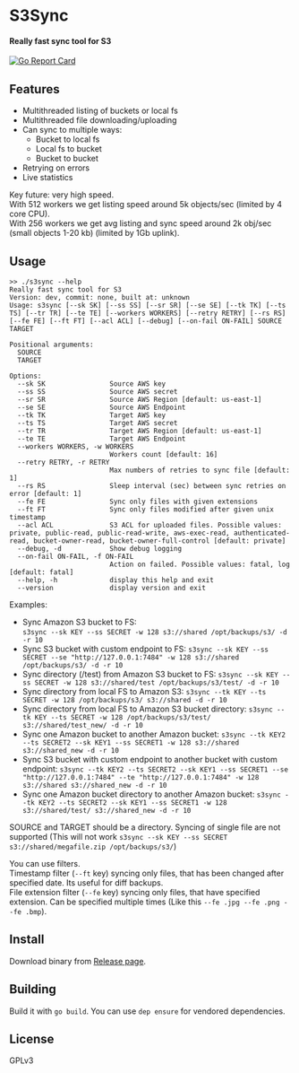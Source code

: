 # S3Sync
#### Really fast sync tool for S3
[![Go Report Card](https://goreportcard.com/badge/github.com/larrabee/s3sync)](https://goreportcard.com/report/github.com/larrabee/s3sync)  

## Features
* Multithreaded listing of buckets or local fs
* Multithreaded file downloading/uploading
* Can sync to multiple ways:
    * Bucket to local fs
    * Local fs to bucket
    * Bucket to bucket
* Retrying on errors
* Live statistics

Key future: very high speed.  
With 512 workers we get listing speed around 5k objects/sec (limited by 4 core CPU).  
With 256 workers we get avg listing and sync speed around 2k obj/sec (small objects 1-20 kb) (limited by 1Gb uplink).  

## Usage
```
>> ./s3sync --help
Really fast sync tool for S3
Version: dev, commit: none, built at: unknown
Usage: s3sync [--sk SK] [--ss SS] [--sr SR] [--se SE] [--tk TK] [--ts TS] [--tr TR] [--te TE] [--workers WORKERS] [--retry RETRY] [--rs RS] [--fe FE] [--ft FT] [--acl ACL] [--debug] [--on-fail ON-FAIL] SOURCE TARGET

Positional arguments:
  SOURCE
  TARGET

Options:
  --sk SK                Source AWS key
  --ss SS                Source AWS secret
  --sr SR                Source AWS Region [default: us-east-1]
  --se SE                Source AWS Endpoint
  --tk TK                Target AWS key
  --ts TS                Target AWS secret
  --tr TR                Target AWS Region [default: us-east-1]
  --te TE                Target AWS Endpoint
  --workers WORKERS, -w WORKERS
                         Workers count [default: 16]
  --retry RETRY, -r RETRY
                         Max numbers of retries to sync file [default: 1]
  --rs RS                Sleep interval (sec) between sync retries on error [default: 1]
  --fe FE                Sync only files with given extensions
  --ft FT                Sync only files modified after given unix timestamp
  --acl ACL              S3 ACL for uploaded files. Possible values: private, public-read, public-read-write, aws-exec-read, authenticated-read, bucket-owner-read, bucket-owner-full-control [default: private]
  --debug, -d            Show debug logging
  --on-fail ON-FAIL, -f ON-FAIL
                         Action on failed. Possible values: fatal, log [default: fatal]
  --help, -h             display this help and exit
  --version              display version and exit
```

Examples:  
* Sync Amazon S3 bucket to FS:  
`s3sync --sk KEY --ss SECRET -w 128 s3://shared /opt/backups/s3/ -d -r 10`
* Sync S3 bucket with custom endpoint to FS:
`s3sync --sk KEY --ss SECRET --se "http://127.0.0.1:7484" -w 128 s3://shared /opt/backups/s3/ -d -r 10`
* Sync directory (/test) from Amazon S3 bucket to FS:
`s3sync --sk KEY --ss SECRET -w 128 s3://shared/test /opt/backups/s3/test/ -d -r 10`
* Sync directory from local FS to Amazon S3:
`s3sync --tk KEY --ts SECRET -w 128 /opt/backups/s3/ s3://shared -d -r 10`
* Sync directory from local FS to Amazon S3 bucket directory:
`s3sync --tk KEY --ts SECRET -w 128 /opt/backups/s3/test/ s3://shared/test_new/ -d -r 10`
* Sync one Amazon bucket to another Amazon bucket:
`s3sync --tk KEY2 --ts SECRET2 --sk KEY1 --ss SECRET1 -w 128 s3://shared s3://shared_new -d -r 10`
* Sync S3 bucket with custom endpoint to another bucket with custom endpoint:
`s3sync --tk KEY2 --ts SECRET2 --sk KEY1 --ss SECRET1 --se "http://127.0.0.1:7484" --te "http://127.0.0.1:7484" -w 128 s3://shared s3://shared_new -d -r 10` 
* Sync one Amazon bucket directory to another Amazon bucket:
`s3sync --tk KEY2 --ts SECRET2 --sk KEY1 --ss SECRET1 -w 128 s3://shared/test/ s3://shared_new -d -r 10`

SOURCE and TARGET should be a directory. Syncing of single file are not supported (This will not work `s3sync --sk KEY --ss SECRET s3://shared/megafile.zip /opt/backups/s3/`)  

You can use filters.   
Timestamp filter (`--ft` key) syncing only files, that has been changed after specified date. Its useful for diff backups.  
File extension filter (`--fe` key) syncing only files, that have specified extension. Can be specified multiple times (Like this `--fe .jpg --fe .png --fe .bmp`).  

## Install
Download binary from [Release page](https://github.com/larrabee/s3sync/releases).  

## Building
Build it with `go build`.
You can use `dep ensure` for vendored dependencies.

## License
GPLv3
